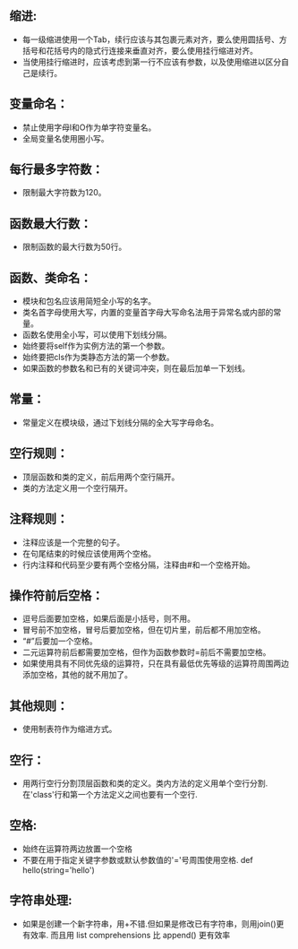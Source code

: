 ## 缩进:
- 每一级缩进使用一个Tab，续行应该与其包裹元素对齐，要么使用圆括号、方括号和花括号内的隐式行连接来垂直对齐，要么使用挂行缩进对齐。
- 当使用挂行缩进时，应该考虑到第一行不应该有参数，以及使用缩进以区分自己是续行。

## 变量命名：
- 禁止使用字母l和O作为单字符变量名。
- 全局变量名使用圈小写。

## 每行最多字符数：
- 限制最大字符数为120。

## 函数最大行数：
- 限制函数的最大行数为50行。

## 函数、类命名：
- 模块和包名应该用简短全小写的名字。
- 类名首字母使用大写，内置的变量首字母大写命名法用于异常名或内部的常量。
- 函数名使用全小写，可以使用下划线分隔。
- 始终要将self作为实例方法的第一个参数。
- 始终要把cls作为类静态方法的第一个参数。
- 如果函数的参数名和已有的关键词冲突，则在最后加单一下划线。

## 常量：
- 常量定义在模块级，通过下划线分隔的全大写字母命名。

## 空行规则：
- 顶层函数和类的定义，前后用两个空行隔开。
- 类的方法定义用一个空行隔开。

## 注释规则：
- 注释应该是一个完整的句子。
- 在句尾结束的时候应该使用两个空格。
- 行内注释和代码至少要有两个空格分隔，注释由#和一个空格开始。
	
## 操作符前后空格：
- 逗号后面要加空格，如果后面是小括号，则不用。
- 冒号前不加空格，冒号后要加空格，但在切片里，前后都不用加空格。
- “#”后要加一个空格。
- 二元运算符前后都需要加空格，但作为函数参数时=前后不需要加空格。
- 如果使用具有不同优先级的运算符，只在具有最低优先等级的运算符周围两边添加空格，其他的就不用加了。

## 其他规则：
- 使用制表符作为缩进方式。

## 空行：
- 用两行空行分割顶层函数和类的定义。类内方法的定义用单个空行分割. 在'class'行和第一个方法定义之间也要有一个空行.

## 空格:
- 始终在运算符两边放置一个空格
- 不要在用于指定关键字参数或默认参数值的'='号周围使用空格. def hello(string='hello')

## 字符串处理:
 - 如果是创建一个新字符串，用+不错.但如果是修改已有字符串，则用join()更有效率. 而且用 list comprehensions 比 append() 更有效率
